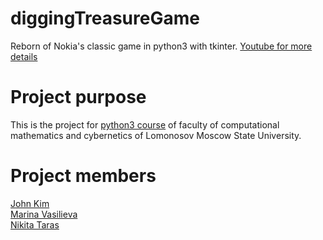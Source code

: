 # diggingTreasureGame
Reborn of Nokia's classic game in python3 with tkinter.
[Youtube for more details](https://www.youtube.com/watch?v=iEt9xTWEzCo)

# Project purpose
This is the project for [python3 course](http://uneex.ru/LecturesCMC/PythonDevelopment2019) of faculty of computational mathematics and cybernetics of Lomonosov Moscow State University. 

# Project members
[John Kim](https://github.com/johnkim7)<br />
[Marina Vasilieva](https://github.com/vmmnnn)<br />
[Nikita Taras](https://github.com/name570)
